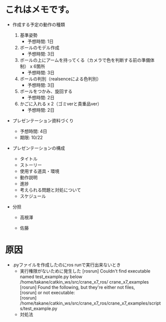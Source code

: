 # これはメモです。

* 作成する予定の動作の種類
    1. 基準姿勢
        * 予想時間: 1日
    1. ボールのモデル作成
        * 予想時間: 3日
    1. ボールの上にアームを持ってくる（カメラで色を判断する前の準備体制） x 6箇所
        * 予想時間: 3日
    1. ボールの判別（realsenceによる色判別）
        * 予想時間: 3日
    1. ボールをつかみ、旋回する
        * 予想時間: 2日
    1. かごに入れる x 2（ゴミverと貴重品ver）
        * 予想時間: 2日
        
* プレゼンテーション資料づくり
    * 予想時間: 4日
    * 期限: 10/22
* プレゼンテーションの構成
    * タイトル
    * ストーリー
    * 使用する道具・環境
    * 動作説明
    * 進捗
    * 考えられる問題と対処について
    * スケジュール

* 分担
    * 高根澤

    * 佐藤
# 原因
* .pyファイルを作成したのにros runで実行出来ないとき
    * 実行権限がないために発生した
    [rosrun] Couldn't find executable named test_example.py below /home/takane/catkin_ws/src/crane_x7_ros/      crane_x7_examples  
    [rosrun] Found the following, but they're either not files,  
    [rosrun] or not executable:  
    [rosrun]   /home/takane/catkin_ws/src/crane_x7_ros/crane_x7_examples/scripts/test_example.py  
    * 対処法

        

